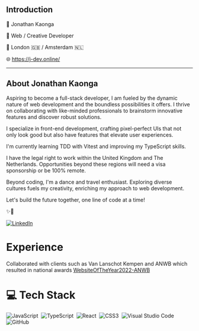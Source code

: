 ## Introduction

🥷 Jonathan Kaonga

🚀 Web / Creative Developer

📍 London 🇬🇧 / Amsterdam 🇳🇱

🌐 https://j-dev.online/

---

## About Jonathan Kaonga

Aspiring to become a full-stack developer, I am fueled by the dynamic nature of web development and the boundless possibilities it offers. I thrive on collaborating with like-minded professionals to brainstorm innovative features and discover robust solutions.

I specialize in front-end development, crafting pixel-perfect UIs that not only look good but also have features that elevate user experiences.

I'm currently learning TDD with Vitest and improving my TypeScript skills.

I have the legal right to work within the United Kingdom and The Netherlands. Opportunities beyond these regions will need a visa sponsorship or be 100% remote.

Beyond coding, I'm a dance and travel enthusiast. Exploring diverse cultures fuels my creativity, enriching my approach to web development.

Let's build the future together, one line of code at a time!

✨🎨

[![LinkedIn](https://img.shields.io/badge/linkedin-f0f0f0?&style=for-the-badge&logo=linkedin&logoColor=white&color=0e76a8)](https://www.linkedin.com/in/jonathan-kaonga-5a04871b5/)

# Experience
Collaborated with clients such as Van Lanschot Kempen and ANWB which resulted in national awards [WebsiteOfTheYear2022-ANWB](https://www.websitevhjaar.nl/past-winners/index.html)<br> 

# 💻 Tech Stack

![JavaScript](https://img.shields.io/badge/-JavaScript-05122A?style=flat&logo=javascript)&nbsp;
![TypeScript](https://img.shields.io/badge/-TypeScript-05122A?style=flat&logo=TypeScript)&nbsp;
![React](https://img.shields.io/badge/-React-05122A?style=flat&logo=react)&nbsp;
![CSS3](https://img.shields.io/badge/-CSS3-05122A?style=flat&logo=CSS3&logoColor=1572B6)&nbsp;
![Visual Studio Code](https://img.shields.io/badge/-Visual%20Studio%20Code-05122A?style=flat&logo=visual-studio-code&logoColor=007ACC)&nbsp;
![GitHub](https://img.shields.io/badge/-GitHub-05122A?style=flat&logo=github)&nbsp;
